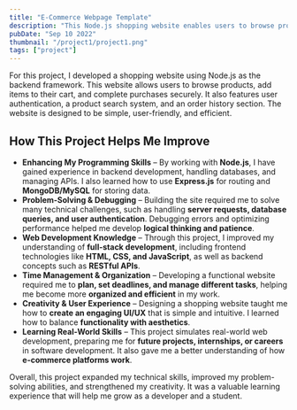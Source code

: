 ```yaml
---
title: "E-Commerce Webpage Template"
description: "This Node.js shopping website enables users to browse products, add items to their cart, and checkout securely, improving my programming, problem-solving, and web development skills."
pubDate: "Sep 10 2022"
thumbnail: "/project1/project1.png"
tags: ["project"]
---
```


For this project, I developed a shopping website using Node.js as the backend framework. This website allows users to browse products, add items to their cart, and complete purchases securely. It also features user authentication, a product search system, and an order history section. The website is designed to be simple, user-friendly, and efficient.

<h2 class="card-title">
    How This Project Helps Me Improve
</h2>

<ul>
    <li><strong>Enhancing My Programming Skills</strong> – By working with <strong>Node.js</strong>, I have gained experience in backend development, handling databases, and managing APIs. I also learned how to use <strong>Express.js</strong> for routing and <strong>MongoDB/MySQL</strong> for storing data.</li>
    <li><strong>Problem-Solving & Debugging</strong> – Building the site required me to solve many technical challenges, such as handling <strong>server requests, database queries, and user authentication</strong>. Debugging errors and optimizing performance helped me develop <strong>logical thinking and patience</strong>.</li>
    <li><strong>Web Development Knowledge</strong> – Through this project, I improved my understanding of <strong>full-stack development</strong>, including frontend technologies like <strong>HTML, CSS, and JavaScript</strong>, as well as backend concepts such as <strong>RESTful APIs</strong>.</li>
    <li><strong>Time Management & Organization</strong> – Developing a functional website required me to <strong>plan, set deadlines, and manage different tasks</strong>, helping me become more <strong>organized and efficient</strong> in my work.</li>
    <li><strong>Creativity & User Experience</strong> – Designing a shopping website taught me how to <strong>create an engaging UI/UX</strong> that is simple and intuitive. I learned how to balance <strong>functionality with aesthetics</strong>.</li>
    <li><strong>Learning Real-World Skills</strong> – This project simulates real-world web development, preparing me for <strong>future projects, internships, or careers</strong> in software development. It also gave me a better understanding of how <strong>e-commerce platforms work</strong>.</li>
</ul>

Overall, this project expanded my technical skills, improved my problem-solving abilities, and strengthened my creativity. It was a valuable learning experience that will help me grow as a developer and a student.
